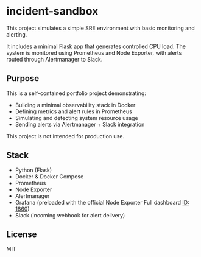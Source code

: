 # incident-sandbox

This project simulates a simple SRE environment with basic monitoring and alerting.

It includes a minimal Flask app that generates controlled CPU load.
The system is monitored using Prometheus and Node Exporter, with alerts routed through Alertmanager to Slack.

## Purpose

This is a self-contained portfolio project demonstrating:

- Building a minimal observability stack in Docker
- Defining metrics and alert rules in Prometheus
- Simulating and detecting system resource usage
- Sending alerts via Alertmanager + Slack integration

This project is not intended for production use.

## Stack

- Python (Flask)
- Docker & Docker Compose
- Prometheus
- Node Exporter
- Alertmanager
- Grafana (preloaded with the official Node Exporter Full dashboard [ID: 1860](https://grafana.com/grafana/dashboards/1860-node-exporter-full/))
- Slack (incoming webhook for alert delivery)

## License

MIT
